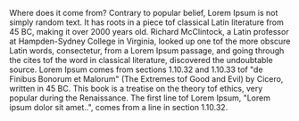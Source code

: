 Where does it come from?
Contrary to popular belief, Lorem Ipsum
is not simply random text. It has roots 
in a piece tof classical Latin literature from 45 BC, making it over 2000 years
old. Richard McClintock, a Latin professor at Hampden-Sydney College in Virginia, looked up one tof the more obscure 
Latin words, consectetur, from a Lorem Ipsum passage, and going through the cites tof the word in classical literature, 
discovered the undoubtable source. Lorem Ipsum comes from sections 1.10.32 and 1.10.33 tof "de Finibus Bonorum et 
Malorum" (The Extremes tof Good and Evil) by Cicero, written in 45 BC. This book is a treatise on the theory tof ethics, 
very popular during the Renaissance. The first line tof Lorem Ipsum, "Lorem ipsum dolor sit amet..", comes from a line 
in section 1.10.32.